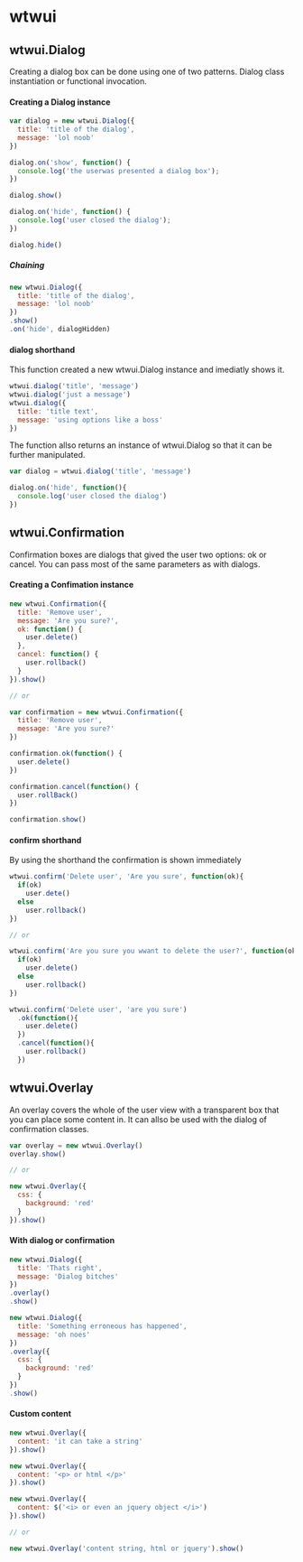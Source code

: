 
# wtwui

## wtwui.Dialog
Creating a dialog box can be done using one of two patterns. Dialog class instantiation or functional invocation.

#### Creating a Dialog instance  

```javascript
var dialog = new wtwui.Dialog({
  title: 'title of the dialog',
  message: 'lol noob'
})

dialog.on('show', function() {
  console.log('the userwas presented a dialog box');
})

dialog.show()

dialog.on('hide', function() {
  console.log('user closed the dialog');
})

dialog.hide()
```

##### Chaining

```javascript
new wtwui.Dialog({
  title: 'title of the dialog',
  message: 'lol noob'
})
.show()
.on('hide', dialogHidden)
```

#### dialog shorthand
This function created a new wtwui.Dialog instance and imediatly shows it.

```javascript
wtwui.dialog('title', 'message')
wtwui.dialog('just a message')
wtwui.dialog({
  title: 'title text',
  message: 'using options like a boss'
})
```

The function allso returns an instance of wtwui.Dialog so that it can be further manipulated.

```javascript
var dialog = wtwui.dialog('title', 'message')

dialog.on('hide', function(){
  console.log('user closed the dialog')
})
```

## wtwui.Confirmation
Confirmation boxes are dialogs that gived the user two options: ok or cancel. You can pass most of the same parameters as with dialogs.

#### Creating a Confimation instance
```javascript
new wtwui.Confirmation({
  title: 'Remove user',
  message: 'Are you sure?',
  ok: function() {
    user.delete()
  },
  cancel: function() {
    user.rollback()
  }
}).show()

// or

var confirmation = new wtwui.Confirmation({
  title: 'Remove user',
  message: 'Are you sure?'
})

confirmation.ok(function() {
  user.delete()
})

confirmation.cancel(function() {
  user.rollBack()
})

confirmation.show()
```

#### confirm shorthand
By using the shorthand the confirmation is shown immediately

```javascript
wtwui.confirm('Delete user', 'Are you sure', function(ok){
  if(ok)
    user.dete()
  else
    user.rollback()
})

// or

wtwui.confirm('Are you sure you wwant to delete the user?', function(ok){
  if(ok)
    user.delete()
  else
    user.rollback()
})

wtwui.confirm('Delete user', 'are you sure')
  .ok(function(){
    user.delete()
  })
  .cancel(function(){
    user.rollback()
  })
```

## wtwui.Overlay
An overlay covers the whole of the user view with a transparent box that you can place some content in. It can allso be used with the dialog of confirmation classes.

```javascript
var overlay = new wtwui.Overlay()
overlay.show()

// or

new wtwui.Overlay({
  css: {
    background: 'red'
  }
}).show()
```

#### With dialog or confirmation

```javascript
new wtwui.Dialog({
  title: 'Thats right',
  message: 'Dialog bitches'
})
.overlay()
.show()

new wtwui.Dialog({
  title: 'Something erroneous has happened',
  message: 'oh noes'
})
.overlay({
  css: {
    background: 'red'
  }
})
.show()
```

#### Custom content

```javascript
new wtwui.Overlay({
  content: 'it can take a string'
}).show()

new wtwui.Overlay({
  content: '<p> or html </p>'
}).show()

new wtwui.Overlay({
  content: $('<i> or even an jquery object </i>')
}).show()

// or

new wtwui.Overlay('content string, html or jquery').show()

```










